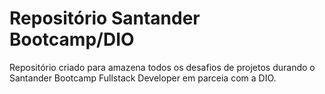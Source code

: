 # Repositório Santander Bootcamp/DIO
Repositório criado para amazena todos os desafios de projetos 
durando o Santander Bootcamp Fullstack Developer em parceia com a DIO.

